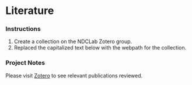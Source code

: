# Literature

### Instructions
1. Create a collection on the NDCLab Zotero group.
2. Replaced the capitalized text below with the webpath for the collection.


### Project Notes
Please visit [Zotero](https://www.zotero.org/groups/2934532/ndc_lab/collections/6F86Z7B5) to see relevant publications reviewed.
